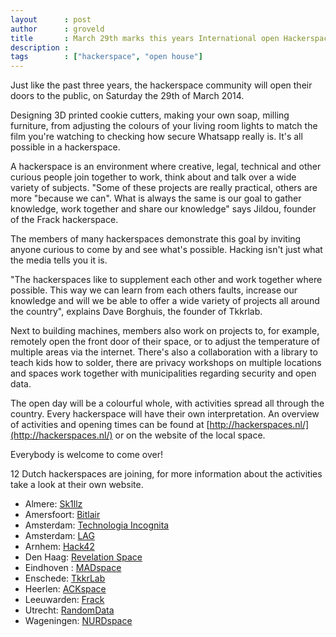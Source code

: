 ```yaml
---
layout      : post
author      : groveld
title       : March 29th marks this years International open Hackerspaces day
description : 
tags        : ["hackerspace", "open house"]
---
```


Just like the past three years, the hackerspace community will open their doors to the public, on Saturday the 29th of March 2014.

Designing 3D printed cookie cutters, making your own soap, milling furniture, from adjusting the colours of your living room lights to match the film you're watching to checking how secure Whatsapp really is. It's all possible in a hackerspace.

A hackerspace is an environment where creative, legal, technical and other curious people join together to work, think about and talk over a wide variety of subjects. "Some of these projects are really practical, others are more "because we can". What is always the same is our goal to gather knowledge, work together and share our knowledge" says Jildou, founder of the Frack hackerspace.

The members of many hackerspaces demonstrate this goal by inviting anyone curious  to come by and see what's possible. Hacking isn't just what the media tells you it is.

"The hackerspaces like to supplement each other and work together where possible. This way we can learn from each others faults, increase our knowledge and will we be able to offer a wide variety of projects all around the country", explains Dave Borghuis, the founder of Tkkrlab.

Next to building machines, members also work on projects to, for example, remotely open the front door of their space, or to adjust the temperature of multiple areas via the internet. There's also a collaboration with a library to teach kids how to solder, there are privacy workshops on multiple locations and spaces work together with municipalities regarding security and open data.

The open day will be a colourful whole, with activities spread all through the country. Every hackerspace will have their own interpretation. An overview of activities and opening times can be found at [http://hackerspaces.nl/](http://hackerspaces.nl/) or on the website of the local space.

Everybody is welcome to come over!

12 Dutch hackerspaces are joining, for more information about the activities take a look at their own website.

* Almere: [Sk1llz](http://sk1llz.nl/)
* Amersfoort: [Bitlair](http://bitlair.nl/)
* Amsterdam: [Technologia Incognita](http://techinc.nl/)
* Amsterdam: [LAG](http://laglab.org/)
* Arnhem: [Hack42](http://hack42.nl/)
* Den Haag: [Revelation Space](http://revspace.nl/)
* Eindhoven : [MADspace](http://madspace.nl/)
* Enschede: [TkkrLab](http://tkkrlab.nl/)
* Heerlen: [ACKspace](https://ackspace.nl/)
* Leeuwarden: [Frack](http://frack.nl/)
* Utrecht: [RandomData](http://www.randomdata.nl/)
* Wageningen: [NURDspace](http://nurdspace.nl/)
